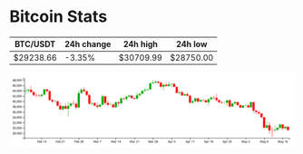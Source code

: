 # Bitcoin Stats

BTC/USDT|24h change|24h high|24h low|
|---|---|---|---|
|$29238.66|-3.35%|$30709.99|$28750.00|

<img src="./chart.svg">
